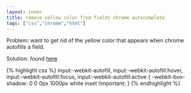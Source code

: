 ```yaml
---
layout: inner
title: remove yellow color from fields chrome autocomplete
tags: ["css","chrome","html"]
---
```

Problem: want to get rid of the yellow color that appears when chrome autofills a field.

Solution: found [here](https://stackoverflow.com/a/40397889/31610)

{% highlight css %}
input:-webkit-autofill,
input:-webkit-autofill:hover,
input:-webkit-autofill:focus,
input:-webkit-autofill:active {
  -webkit-box-shadow: 0 0 0px 1000px white inset !important;
}
{% endhighlight %}